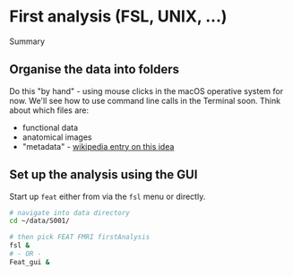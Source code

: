# First analysis (FSL, UNIX, ...)

Summary

## Organise the data into folders

Do this "by hand" - using mouse clicks in the macOS operative system for now. We'll see how to use command line calls in the Terminal soon. Think about which files are:

- functional data
- anatomical images
- "metadata" - [wikipedia entry on this idea](https://en.wikipedia.org/wiki/Metadata)

## Set up the analysis using the GUI

Start up ``feat`` either from via the ``fsl`` menu or directly.

```bash
# navigate into data directory
cd ~/data/S001/

# then pick FEAT FMRI firstAnalysis
fsl &
# - OR -
Feat_gui &
```
